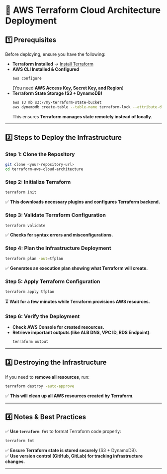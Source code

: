 # 🚀 AWS Terraform Cloud Architecture Deployment

## **1️⃣ Prerequisites**
Before deploying, ensure you have the following:
- **Terraform Installed** → [Install Terraform](https://developer.hashicorp.com/terraform/tutorials/aws-get-started/install-cli)
- **AWS CLI Installed & Configured**
  ```sh
  aws configure
  ```
  (You need **AWS Access Key, Secret Key, and Region**)
- **Terraform State Storage (S3 + DynamoDB)**
  ```sh
  aws s3 mb s3://my-terraform-state-bucket
  aws dynamodb create-table --table-name terraform-lock --attribute-definitions AttributeName=LockID,AttributeType=S --key-schema AttributeName=LockID,KeyType=HASH --billing-mode PAY_PER_REQUEST
  ```
  This ensures **Terraform manages state remotely instead of locally**.

---

## **2️⃣ Steps to Deploy the Infrastructure**
### **Step 1: Clone the Repository**
```sh
git clone <your-repository-url>
cd terraform-aws-cloud-architecture
```

### **Step 2: Initialize Terraform**
```sh
terraform init
```
✅ **This downloads necessary plugins and configures Terraform backend.**  

### **Step 3: Validate Terraform Configuration**
```sh
terraform validate
```
✅ **Checks for syntax errors and misconfigurations.**  

### **Step 4: Plan the Infrastructure Deployment**
```sh
terraform plan -out=tfplan
```
✅ **Generates an execution plan showing what Terraform will create.**  

### **Step 5: Apply Terraform Configuration**
```sh
terraform apply tfplan
```
⏳ **Wait for a few minutes while Terraform provisions AWS resources.**  

### **Step 6: Verify the Deployment**
- **Check AWS Console for created resources.**
- **Retrieve important outputs (like ALB DNS, VPC ID, RDS Endpoint)**:
  ```sh
  terraform output
  ```

---

## **3️⃣ Destroying the Infrastructure**
If you need to **remove all resources**, run:
```sh
terraform destroy -auto-approve
```
✅ **This will clean up all AWS resources created by Terraform**.

---

## **4️⃣ Notes & Best Practices**
✅ **Use `terraform fmt`** to format Terraform code properly:
```sh
terraform fmt
```
✅ **Ensure Terraform state is stored securely** (S3 + DynamoDB).  
✅ **Use version control (GitHub, GitLab) for tracking infrastructure changes.**  

---
